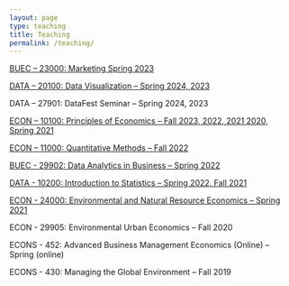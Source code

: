```yaml
---
layout: page
type: teaching
title: Teaching
permalink: /teaching/
---
```


[BUEC – 23000: Marketing Spring 2023](Marketing-Syllabus.pdf) 

[DATA – 20100: Data Visualization – Spring 2024, 2023](Data201-Syllabus–Spring24.pdf)

DATA – 27901: DataFest Seminar – Spring 2024, 2023

[ECON – 10100: Principles of Economics – Fall 2023, 2022, 2021 2020, Spring 2021](Econ101-Syllabus–Fall23.pdf) 

[ECON – 11000: Quantitative Methods – Fall 2022](Econ110.Syllabus.FA22.pdf)

[BUEC - 29902: Data Analytics in Business – Spring 2022](DAiB.Syllabus.SP22.pdf)

[DATA - 10200: Introduction to Statistics – Spring 2022, Fall 2021](DATA102.Syllabus.SP22.pdf)

[ECON - 24000: Environmental and Natural Resource Economics – Spring 2021](Env&Nat.Res.Eco.Syllabus.Spring.21.pdf)

ECON - 29905: Environmental Urban Economics – Fall 2020

ECONS - 452: Advanced Business Management Economics (Online) – Spring (online)

ECONS - 430: Managing the Global Environment – Fall 2019


